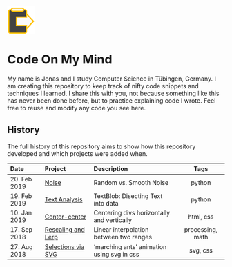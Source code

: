 <img src="common/codeonmymind.png" alt="Code On My Mind Icon" width="64px" height="auto">

# Code On My Mind

My name is Jonas and I study Computer Science in Tübingen, Germany. I am creating this repository to keep track of nifty code snippets and techniques I learned. I share this with you, not because something like this has never been done before, but to practice explaining code I wrote. Feel free to reuse and modify any code you see here.

## History

The full history of this repository aims to show how this repository developed and which projects were added when.


| Date | Project | Description | Tags |
|:-----|:--------|:------------|:----:|
| 20. Feb 2019 | [Noise](./noise) | Random vs. Smooth Noise | python |
| 19. Feb 2019 | [Text Analysis](./text-analysis) | TextBlob: Disecting Text into data | python |
| 10. Jan 2019 | [Center-center](./center-center) | Centering divs horizontally and vertically | html, css |
| 17. Sep 2018 | [Rescaling and Lerp](./rescaling-and-lerp) | Linear interpolation between two ranges | processing, math |
| 27. Aug 2018 | [Selections via SVG](./svg-selection) | ‘marching ants’ animation using svg in css | svg, css |

